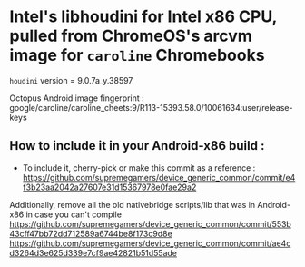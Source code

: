 # Intel's libhoudini for Intel x86 CPU, pulled from ChromeOS's arcvm image for `caroline` Chromebooks

`houdini` version = 9.0.7a_y.38597

Octopus Android image fingerprint : google/caroline/caroline_cheets:9/R113-15393.58.0/10061634:user/release-keys

## How to include it in your Android-x86 build :
* To include it, cherry-pick or make this commit as a reference :
https://github.com/supremegamers/device_generic_common/commit/e4f3b23aa2042a27607e31d15367978e0fae29a2

Additionally, remove all the old nativebridge scripts/lib that was in Android-x86 in case you can't compile
https://github.com/supremegamers/device_generic_common/commit/553b43cff47bb72dd712589a6744be8f173c9d8e
https://github.com/supremegamers/device_generic_common/commit/ae4cd3264d3e625d339e7cf9ae42821b51d55ade

